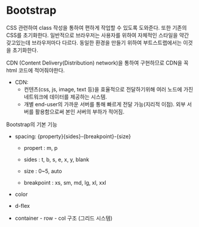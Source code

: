 # Bootstrap

CSS 관련하여 class 작성을 통하여 편하게 작업할 수 있도록 도와준다. 또한 기존의 CSS를 초기화한다. 일반적으로 브라우저는 사용자를 위하여 자체적인 스타일을 약간 갖고있는데 브라우저마다 다르다. 동일한 환경을 만들기 위하여 부트스트랩에서는 이것을 초기화한다.

CDN (Content Delivery(Distribution) network)을 통하여 구현하므로 CDN을 꼭 html 코드에 적어줘야한다.

- CDN:
  - 컨텐츠(css, js, image, text 등)을 효율적으로 전달하기위해 여러 노드에 가진 네트워크에 데이터를 제공하는 시스템. 
  - 개별 end-user의 가까운 서버를 통해 빠르게 전달 가능(지리적 이점). 외부 서버를 활용함으로써 본인 서버의 부하가 적어짐.





Bootstrap의 기본 기능

- spacing: {property}{sides}-{breakpoint}-{size}
  - propert : m, p

  - sides : t, b, s, e, x, y, blank

  - size : 0~5, auto

  - breakpoint : xs, sm, md, lg, xl, xxl



- color
- d-flex
- container - row - col 구조 (그리드 시스템)





